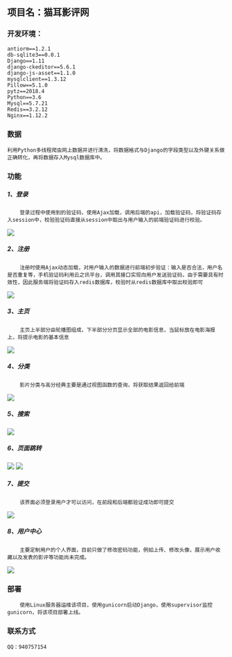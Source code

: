 ## 项目名：猫耳影评网


### 开发环境：
	antiorm==1.2.1
	db-sqlite3==0.0.1
	Django==1.11
	django-ckeditor==5.6.1
	django-js-asset==1.1.0
	mysqlclient==1.3.12
	Pillow==5.1.0
	pytz==2018.4
	Python==3.6
	Mysql==5.7.21
	Redis==3.2.12
	Nginx==1.12.2

### 数据
	利用Python多线程爬虫网上数据并进行清洗，将数据格式与Django的字段类型以及外键关系做正确转化，再将数据存入Mysql数据库中。

### 功能
#####  1、登录
		登录过程中使用到的验证码，使用Ajax加载，调用后端的api，加载验证码，将验证码存入session中，校验验证码直接从session中取出与用户输入的前端验证码进行校验。
![](index_files/_u767B_u5F551535463043008.png)
#####  2、注册
		注册时使用Ajax动态加载，对用户输入的数据进行前端初步验证：输入是否合法，用户名是否重复等，手机验证码利用云之讯平台，调用其接口实现向用户发送验证码，由于需要具有时效性，因此服务端将验证码存入redis数据库，校验时从redis数据库中取出校验即可
 ![](index_files/_u6CE8_u518C.png)
##### 3、主页
		主页上半部分由轮播图组成，下半部分分页显示全部的电影信息，当鼠标放在电影海报上，将提示电影的基本信息
 ![](index_files/_u4E3B_u9875.png)
##### 4、分类
		影片分类与高分经典主要是通过视图函数的查询，将获取结果返回给前端
 ![](index_files/_u5206_u7C7B.png)
##### 5、搜索
 ![](index_files/_u641C_u7D22.png)
##### 6、页面跳转
 ![](index_files/_u5F71_u8BC4_u5217_u8868.png)
 ![](index_files/_u5F71_u8BC4_u6587_u7AE0.png)
##### 7、提交
		该界面必须登录用户才可以访问，在前段和后端都验证成功即可提交
 ![](index_files/_u53D1_u8868.png)
##### 8、用户中心
		主要定制用户的个人界面，目前只做了修改密码功能，例如上传、修改头像，展示用户收藏以及发表的影评等功能尚未完成。
 ![](index_files/_u4E2A_u4EBA_u4E2D_u5FC3.png)


### 部署
		使用Linux服务器运维该项目，使用gunicorn启动Django，使用supervisor监控gunicorn，将该项目部署上线。


### 联系方式
	QQ：940757154






